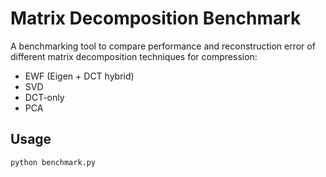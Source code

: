 # Matrix Decomposition Benchmark

A benchmarking tool to compare performance and reconstruction error of different matrix decomposition techniques for compression:
- EWF (Eigen + DCT hybrid)
- SVD
- DCT-only
- PCA

## Usage

```bash
python benchmark.py
